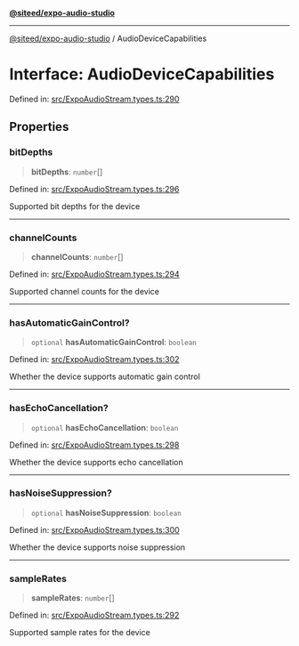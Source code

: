 [**@siteed/expo-audio-studio**](../README.md)

***

[@siteed/expo-audio-studio](../README.md) / AudioDeviceCapabilities

# Interface: AudioDeviceCapabilities

Defined in: [src/ExpoAudioStream.types.ts:290](https://github.com/deeeed/expo-audio-stream/blob/8a303b4d96988b97604123d74daaa406d9ec517c/packages/expo-audio-studio/src/ExpoAudioStream.types.ts#L290)

## Properties

### bitDepths

> **bitDepths**: `number`[]

Defined in: [src/ExpoAudioStream.types.ts:296](https://github.com/deeeed/expo-audio-stream/blob/8a303b4d96988b97604123d74daaa406d9ec517c/packages/expo-audio-studio/src/ExpoAudioStream.types.ts#L296)

Supported bit depths for the device

***

### channelCounts

> **channelCounts**: `number`[]

Defined in: [src/ExpoAudioStream.types.ts:294](https://github.com/deeeed/expo-audio-stream/blob/8a303b4d96988b97604123d74daaa406d9ec517c/packages/expo-audio-studio/src/ExpoAudioStream.types.ts#L294)

Supported channel counts for the device

***

### hasAutomaticGainControl?

> `optional` **hasAutomaticGainControl**: `boolean`

Defined in: [src/ExpoAudioStream.types.ts:302](https://github.com/deeeed/expo-audio-stream/blob/8a303b4d96988b97604123d74daaa406d9ec517c/packages/expo-audio-studio/src/ExpoAudioStream.types.ts#L302)

Whether the device supports automatic gain control

***

### hasEchoCancellation?

> `optional` **hasEchoCancellation**: `boolean`

Defined in: [src/ExpoAudioStream.types.ts:298](https://github.com/deeeed/expo-audio-stream/blob/8a303b4d96988b97604123d74daaa406d9ec517c/packages/expo-audio-studio/src/ExpoAudioStream.types.ts#L298)

Whether the device supports echo cancellation

***

### hasNoiseSuppression?

> `optional` **hasNoiseSuppression**: `boolean`

Defined in: [src/ExpoAudioStream.types.ts:300](https://github.com/deeeed/expo-audio-stream/blob/8a303b4d96988b97604123d74daaa406d9ec517c/packages/expo-audio-studio/src/ExpoAudioStream.types.ts#L300)

Whether the device supports noise suppression

***

### sampleRates

> **sampleRates**: `number`[]

Defined in: [src/ExpoAudioStream.types.ts:292](https://github.com/deeeed/expo-audio-stream/blob/8a303b4d96988b97604123d74daaa406d9ec517c/packages/expo-audio-studio/src/ExpoAudioStream.types.ts#L292)

Supported sample rates for the device
